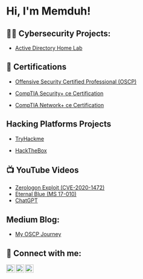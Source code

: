 <h1>Hi, I'm Memduh! </h1>

<h2>👨‍💻 Cybersecurity Projects:</h2>

- [Active Directory Home Lab]()

<h2>📄 Certifications</h2>

- [Offensive Security Certified Professional (OSCP)](https://www.credential.net/0d5df5ee-6d11-40c5-911b-6af4f9f5d904#gs.l51g8y)

- [CompTIA Security+ ce Certification](https://www.credly.com/badges/d3568991-3e5e-46d8-b7bc-4eb5d47abf9c?source=linked_in_profile)

- [CompTIA Network+ ce Certification](https://www.credly.com/badges/6645237b-79f2-4bff-8dfd-a4050234926b/linked_in_profile)


<h2> Hacking Platforms Projects</h2>

- [TryHackme](https://tryhackme.com/p/drmtra)

- [HackTheBox](https://app.hackthebox.com/profile/875585)
  
<h2>📺  YouTube Videos</h2>

- [Zerologon Exploit (CVE-2020-1472)]()
- [Eternal Blue (MS 17-010)]()
- [ChatGPT](https://youtu.be/AFtunQ_fqE0)

<h2>    Medium Blog:</h2>

- [My OSCP Journey]()

<h2> 🤳 Connect with me:</h2>

[<img align="left" alt="JoshMadakor | YouTube" width="22px" src="https://cdn.jsdelivr.net/npm/simple-icons@v3/icons/youtube.svg" />][youtube]
[<img align="left" alt="JoshMadakor | Twitter" width="22px" src="https://cdn.jsdelivr.net/npm/simple-icons@v3/icons/twitter.svg" />][twitter]
[<img align="left" alt="JoshMadakor | LinkedIn" width="22px" src="https://cdn.jsdelivr.net/npm/simple-icons@v3/icons/linkedin.svg" />][linkedin]


[twitter]: https://twitter.com/memduhtura
[youtube]: https://www.youtube.com/channel/UCIOwsV_BEPx0iLbJnvpbMBw
[linkedin]:https://www.linkedin.com/in/dr-memduh-tura-43bb50b4/




<!--
memduh tura
-->
